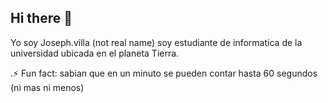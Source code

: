 ## Hi there 👋
Yo soy Joseph.villa (not real name) 
soy estudiante de informatica de la universidad ubicada en el planeta Tierra.

.⚡ Fun fact: sabian que en un minuto se pueden contar hasta 60 segundos (ni mas ni menos) 
<!--
**Joseph-villa/Joseph-villa** is a ✨ _special_ ✨ repository because its `README.md` (this file) appears on your GitHub profile.

Here are some ideas to get you started:

- 🔭 I’m currently working on ...
- 🌱 I’m currently learning ...
- 👯 I’m looking to collaborate on ...
- 🤔 I’m looking for help with ...
- 💬 Ask me about ...
- 📫 How to reach me: ...
- 😄 Pronouns: ...
- ⚡ Fun fact: ...
-->
